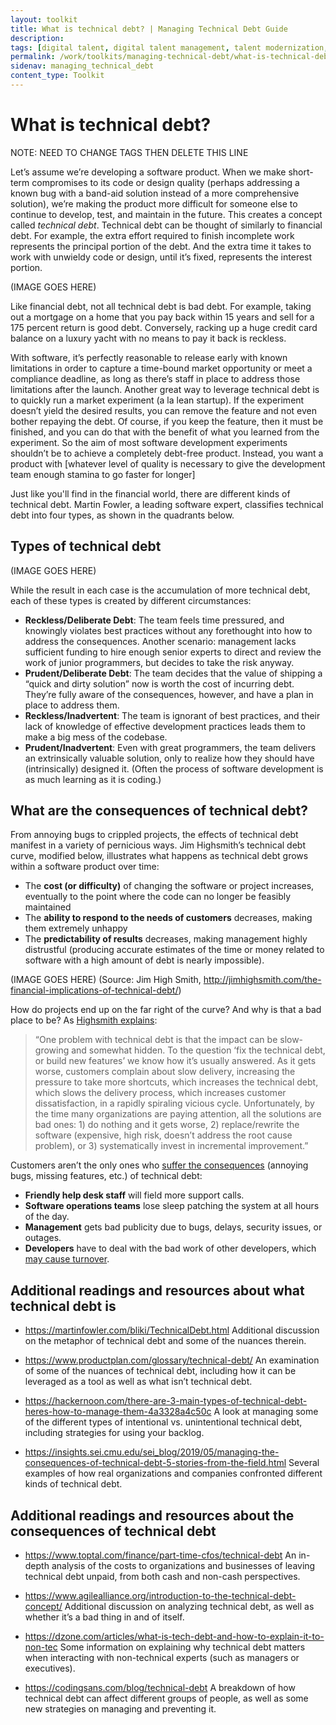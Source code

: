 ```yaml
---
layout: toolkit
title: What is technical debt? | Managing Technical Debt Guide
description:
tags: [digital talent, digital talent management, talent modernization, guide]
permalink: /work/toolkits/managing-technical-debt/what-is-technical-debt/
sidenav: managing_technical_debt
content_type: Toolkit
---
```


# What is technical debt?

NOTE: NEED TO CHANGE TAGS THEN DELETE THIS LINE

Let’s assume we’re developing a software product. When we make short-term compromises to its code or design quality (perhaps addressing a known bug with a band-aid solution instead of a more comprehensive solution), we’re making the product more difficult for someone else to continue to develop, test, and maintain in the future. This creates a concept called *technical debt*. Technical debt can be thought of similarly to financial debt. For example, the extra effort required to finish incomplete work represents the principal portion of the debt. And the extra time it takes to work with unwieldy code or design, until it’s fixed, represents the interest portion.

(IMAGE GOES HERE)

Like financial debt, not all technical debt is bad debt. For example, taking out a mortgage on a home that you pay back within 15 years and sell for a 175 percent return is good debt. Conversely, racking up a huge credit card balance on a luxury yacht with no means to pay it back is reckless.

With software, it’s perfectly reasonable to release early with known limitations in order to capture a time-bound market opportunity or meet a compliance deadline, as long as there’s staff in place to address those limitations after the launch. Another great way to leverage technical debt is to quickly run a market experiment (a la lean startup). If the experiment doesn’t yield the desired results, you can remove the feature and not even bother repaying the debt. Of course, if you keep the feature, then it must be finished, and you can do that with the benefit of what you learned from the experiment. So the aim of most software development experiments shouldn’t be to achieve a completely debt-free product. Instead, you want a product with [whatever level of quality is necessary to give the development team enough stamina to go faster for longer]

Just like you'll find in the financial world, there are different kinds of technical debt. Martin Fowler, a leading software expert, classifies technical debt into four types, as shown in the quadrants below.

## Types of technical debt

(IMAGE GOES HERE)

While the result in each case is the accumulation of more technical debt, each of these types is created by different circumstances:
 
- **Reckless/Deliberate Debt**: The team feels time pressured, and knowingly violates best practices without any forethought into how to address the consequences. Another scenario: management lacks sufficient funding to hire enough senior experts to direct and review the work of junior programmers, but decides to take the risk anyway.
- **Prudent/Deliberate Debt**: The team decides that the value of shipping a “quick and dirty solution” now is worth the cost of incurring debt. They’re fully aware of the consequences, however, and have a plan in place to address them.
- **Reckless/Inadvertent**: The team is ignorant of best practices, and their lack of knowledge of effective development practices leads them to make a big mess of the codebase.
- **Prudent/Inadvertent**: Even with great programmers, the team delivers an extrinsically valuable solution, only to realize how they should have (intrinsically) designed it. (Often the process of software development is as much learning as it is coding.)

## What are the consequences of technical debt?
 
From annoying bugs to crippled projects, the effects of technical debt manifest in a variety of pernicious ways. Jim Highsmith’s technical debt curve, modified below, illustrates what happens as technical debt grows within a software product over time:
 
- The **cost (or difficulty)** of changing the software or project increases, eventually to the point where the code can no longer be feasibly maintained
- The **ability to respond to the needs of customers** decreases, making them extremely unhappy
- The **predictability of results** decreases, making management highly distrustful (producing accurate estimates of the time or money related to software with a high amount of debt is nearly impossible).

(IMAGE GOES HERE)
(Source: Jim High Smith, http://jimhighsmith.com/the-financial-implications-of-technical-debt/)

How do projects end up on the far right of the curve? And why is that a bad place to be? As [Highsmith explains](http://jimhighsmith.com/the-financial-implications-of-technical-debt/):
 
> “One problem with technical debt is that the impact can be slow-growing and somewhat hidden. To the question ‘fix the technical debt, or build new features’ we know how it’s 
> usually answered. As it gets worse, customers complain about slow delivery, increasing the pressure to take more shortcuts, which increases the technical debt, which slows the 
> delivery process, which increases customer dissatisfaction, in a rapidly spiraling vicious cycle. Unfortunately, by the time many organizations are paying attention, all the 
> solutions are bad ones: 1) do nothing and it gets worse, 2) replace/rewrite the software (expensive, high risk, doesn’t address the root cause problem), or 3) systematically 
> invest in incremental improvement.”
 
Customers aren’t the only ones who [suffer the consequences](http://www.infoq.com/articles/managing-technical-debt) (annoying bugs, missing features, etc.) of technical debt:

- **Friendly help desk staff** will field more support calls.
- **Software operations teams** lose sleep patching the system at all hours of the day.
- **Management** gets bad publicity due to bugs, delays, security issues, or outages.
- **Developers** have to deal with the bad work of other developers, which [may cause turnover](http://www.industriallogic.com/blog/technical-debt-considered/).

## Additional readings and resources about what technical debt is

- https://martinfowler.com/bliki/TechnicalDebt.html
Additional discussion on the metaphor of technical debt and some of the nuances therein.

- https://www.productplan.com/glossary/technical-debt/
An examination of some of the nuances of technical debt, including how it can be leveraged as a tool as well as what isn’t technical debt.

- https://hackernoon.com/there-are-3-main-types-of-technical-debt-heres-how-to-manage-them-4a3328a4c50c
A look at managing some of the different types of intentional vs. unintentional technical debt, including strategies for using your backlog.

- https://insights.sei.cmu.edu/sei_blog/2019/05/managing-the-consequences-of-technical-debt-5-stories-from-the-field.html
Several examples of how real organizations and companies confronted different kinds of technical debt.

## Additional readings and resources about the consequences of technical debt

- https://www.toptal.com/finance/part-time-cfos/technical-debt
An in-depth analysis of the costs to organizations and businesses of leaving technical debt unpaid, from both cash and non-cash perspectives.

- https://www.agilealliance.org/introduction-to-the-technical-debt-concept/
Additional discussion on analyzing technical debt, as well as whether it’s a bad thing in and of itself.

- https://dzone.com/articles/what-is-tech-debt-and-how-to-explain-it-to-non-tec
Some information on explaining why technical debt matters when interacting with non-technical experts (such as managers or executives).

- https://codingsans.com/blog/technical-debt
A breakdown of how technical debt can affect different groups of people, as well as some new strategies on managing and preventing it.
